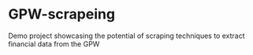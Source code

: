 # GPW-scrapeing
Demo project showcasing the potential of scraping techniques to extract financial data from the GPW
